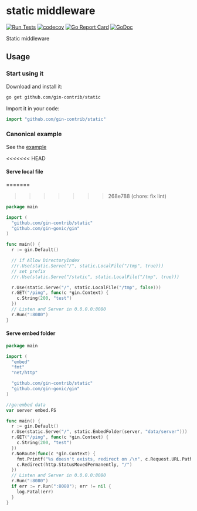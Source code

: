 # static middleware

[![Run Tests](https://github.com/gin-contrib/static/actions/workflows/go.yml/badge.svg)](https://github.com/gin-contrib/static/actions/workflows/go.yml)
[![codecov](https://codecov.io/gh/gin-contrib/static/branch/master/graph/badge.svg)](https://codecov.io/gh/gin-contrib/static)
[![Go Report Card](https://goreportcard.com/badge/github.com/gin-contrib/static)](https://goreportcard.com/report/github.com/gin-contrib/static)
[![GoDoc](https://godoc.org/github.com/gin-contrib/static?status.svg)](https://godoc.org/github.com/gin-contrib/static)

Static middleware

## Usage

### Start using it

Download and install it:

```sh
go get github.com/gin-contrib/static
```

Import it in your code:

```go
import "github.com/gin-contrib/static"
```

### Canonical example

See the [example](_example)

<<<<<<< HEAD
#### Serve local file

=======
>>>>>>> 268e788 (chore: fix lint)
```go
package main

import (
  "github.com/gin-contrib/static"
  "github.com/gin-gonic/gin"
)

func main() {
  r := gin.Default()

  // if Allow DirectoryIndex
  //r.Use(static.Serve("/", static.LocalFile("/tmp", true)))
  // set prefix
  //r.Use(static.Serve("/static", static.LocalFile("/tmp", true)))

  r.Use(static.Serve("/", static.LocalFile("/tmp", false)))
  r.GET("/ping", func(c *gin.Context) {
    c.String(200, "test")
  })
  // Listen and Server in 0.0.0.0:8080
  r.Run(":8080")
}
```

#### Serve embed folder

```go
package main

import (
  "embed"
  "fmt"
  "net/http"

  "github.com/gin-contrib/static"
  "github.com/gin-gonic/gin"
)

//go:embed data
var server embed.FS

func main() {
  r := gin.Default()
  r.Use(static.Serve("/", static.EmbedFolder(server, "data/server")))
  r.GET("/ping", func(c *gin.Context) {
    c.String(200, "test")
  })
  r.NoRoute(func(c *gin.Context) {
    fmt.Printf("%s doesn't exists, redirect on /\n", c.Request.URL.Path)
    c.Redirect(http.StatusMovedPermanently, "/")
  })
  // Listen and Server in 0.0.0.0:8080
  r.Run(":8080")
  if err := r.Run(":8080"); err != nil {
    log.Fatal(err)
  }
}
```
